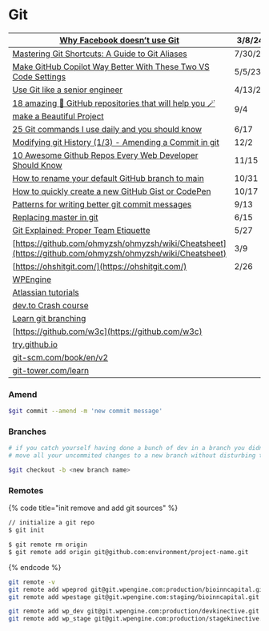 # Git

| [Why Facebook doesn’t use Git](https://graphite.dev/blog/why-facebook-doesnt-use-git?utm\_source=tldrwebdev)                                                                                                                   | 3/8/24  |
| ------------------------------------------------------------------------------------------------------------------------------------------------------------------------------------------------------------------------------ | ------- |
| [Mastering Git Shortcuts: A Guide to Git Aliases](https://dev.to/pradumnasaraf/mastering-git-shortcuts-a-guide-to-git-aliases-324j)                                                                                            | 7/30/23 |
| [Make GitHub Copilot Way Better With These Two VS Code Settings](https://medium.com/coding-at-dawn/make-github-copilot-way-better-with-these-two-vs-code-settings-842775ba82f7)                                                | 5/5/23  |
| [Use Git like a senior engineer](https://medium.com/gitconnected/use-git-like-a-senior-engineer-ef6d741c898e)                                                                                                                  | 4/13/23 |
| [18 amazing 🤩 GitHub repositories that will help you 🪄 make a Beautiful Project](https://dev.to/kerthin/18-amazing-github-repositories-that-will-help-you-make-a-beautiful-project-3pgo)                                     | 9/4     |
| [25 Git commands I use daily and you should know](https://dev.to/devdefinitive/25-git-commands-i-use-daily-and-you-should-know-1kj5)                                                                                           | 6/17    |
| [Modifying git History (1/3) - Amending a Commit in git](https://www.youtube.com/watch?v=ckEyL7gMRbA)                                                                                                                          | 12/2    |
| [10 Awesome Github Repos Every Web Developer Should Know](https://dev.to/simonholdorf/10-awesome-github-repos-every-web-developer-should-know-27oa?utm\_source=digest\_mailer\&utm\_medium=email\&utm\_campaign=digest\_email) | 11/15   |
| [How to rename your default GitHub branch to main](https://gomakethings.com/how-to-rename-your-default-github-branch-to-main/)                                                                                                 | 10/31   |
| [How to quickly create a new GitHub Gist or CodePen](https://gomakethings.com/how-to-quickly-create-a-new-github-gist-or-codepen/)                                                                                             | 10/17   |
| [Patterns for writing better git commit messages](https://dev.to/helderburato/patterns-for-writing-better-git-commit-messages-4ba0?utm\_source=digest\_mailer\&utm\_medium=email\&utm\_campaign=digest\_email)                 | 9/13    |
| [Replacing master in git](https://dev.to/damcosset/replacing-master-in-git-2jim)                                                                                                                                               | 6/15    |
| [Git Explained: Proper Team Etiquette](https://dev.to/milu\_franz/git-explained-proper-team-etiquette-1od)                                                                                                                     | 5/27    |
| [https://github.com/ohmyzsh/ohmyzsh/wiki/Cheatsheet](https://github.com/ohmyzsh/ohmyzsh/wiki/Cheatsheet)                                                                                                                       | 3/9     |
| [https://ohshitgit.com/](https://ohshitgit.com/)                                                                                                                                                                               | 2/26    |
| [WPEngine](https://wpengine.com/git/)                                                                                                                                                                                          |         |
| [Atlassian tutorials](https://www.atlassian.com/git/tutorials)                                                                                                                                                                 |         |
| [dev.to Crash course](https://dev.to/chrisachard/confused-by-git-here-s-a-git-crash-course-to-fix-that-4cmi)                                                                                                                   |         |
| [Learn git branching](https://learngitbranching.js.org/)                                                                                                                                                                       |         |
| [https://github.com/w3c](https://github.com/w3c)                                                                                                                                                                               |         |
| [try.github.io](https://hashnode.com/util/redirect?url=https://try.github.io/)                                                                                                                                                 |         |
| [git-scm.com/book/en/v2](https://git-scm.com/book/en/v2)                                                                                                                                                                       |         |
| [git-tower.com/learn](https://hashnode.com/util/redirect?url=https://www.git-tower.com/learn/)                                                                                                                                 |         |

### Amend

```bash
$git commit --amend -m 'new commit message'
```

### Branches

```bash
# if you catch yourself having done a bunch of dev in a branch you didn’t mean to
# move all your uncommited changes to a new branch without disturbing the one you were in.

$git checkout -b <new branch name>
```

### Remotes

{% code title="init remove and add git sources" %}
```bash
// initialize a git repo
$ git init

$ git remote rm origin
$ git remote add origin git@github.com:environment/project-name.git
```
{% endcode %}

```bash
git remote -v
git remote add wpeprod git@git.wpengine.com:production/bioinncapital.git
git remote add wpestage git@git.wpengine.com:staging/bioinncapital.git

git remote add wp_dev git@git.wpengine.com:production/devkinective.git
git remote add wp_stage git@git.wpengine.com:production/stagekinective.git
```
